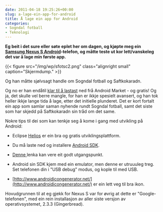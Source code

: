 ```yaml
---
date: 2011-04-18 19:25:26+00:00
slug: a-lage-ein-app-for-android
title: Å lage ein app for Android
categories:
- Sogndal fotball
- Teknologi
---
```


**Eg beit i det sure eller søte eplet her om dagen, og kjøpte meg ein [Samsung Nexus S Android](http://www.amobil.no/artikler/samsung_nexus_s/81508/konklusjon)-telefon, og måtte teste ut kor lett/vanskeleg det var å lage min første app.**

{{< figure src="/img/wp/sfotsc2.png" class="alignright small" caption="Skjermdump." >}}

<!--more-->

Og han måtte sjølvsagt handle om Sogndal fotball og Saftkokaradn.

Og no er han endåtil [klar til å lastast](https://market.android.com/details?id=com.bep.sogndalfotball) ned frå Android Market - og gratis! Og ja, det skulle vel berre mangle, for han er ikkje spesielt avansert, og han tok heller ikkje lange tida å lage, etter det initielle plunderet. Det er kort fortalt ein app som samlar saman nyhende rundt Sogndal fotball, samt det siste som har skjedd på Saftkokaradn sin tråd om det same.

Nokre tips til dei som kan tenkje seg å kome i gang med utvikling på Android:



	
  * Eclipse [Helios](http://www.eclipse.org/downloads/) er ein bra og gratis utviklingsplattform.

	
  * Du må laste ned og installere [Android SDK](http://developer.android.com/sdk/index.html).

	
  * [Denne ](http://code.google.com/a/eclipselabs.org/p/m2eclipse-android-integration/wiki/GettingStarted)lenka kan vere eit godt utgangspunkt.

	
  * Android sin SDK kjem med ein emulator, men denne er utruuuleg treg. Set telefonen din i "USB debug" modus, og kople til med USB.

	
  * [http://www.androidicongenerator.net/](http://www.androidicongenerator.net/) er ein lett veg til bra ikon.


Hovudgrunnen til at eg gjekk for Nexus S var for øvrig at dette er "Google-telefonen", med ein rein installasjon av aller siste versjon av operativsystemet, 2.3.3 (Gingerbread).
